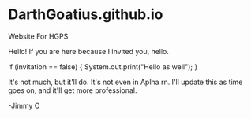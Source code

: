 # DarthGoatius.github.io
Website For HGPS

Hello! If you are here because I invited you, hello. 

if (invitation == false) {
  System.out.print("Hello as well");
}

It's not much, but it'll do.
It's not even in Aplha rn. I'll update this as time goes on, and it'll get more professional.

  -Jimmy O
